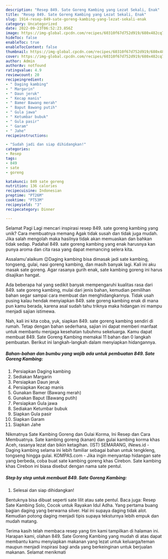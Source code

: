 ```yaml
---
description: "Resep 849. Sate Goreng Kambing yang Lezat Sekali, Enak"
title: "Resep 849. Sate Goreng Kambing yang Lezat Sekali, Enak"
slug: 1914-resep-849-sate-goreng-kambing-yang-lezat-sekali-enak
category: Uncategorized
date: 2022-09-23T06:52:23.856Z
image: https://img-global.cpcdn.com/recipes/60310f67d752d919/680x482cq70/849-sate-goreng-kambing-foto-resep-utama.jpg
hideToc: false
enableToc: true
enableTocContent: false
thumbnail: https://img-global.cpcdn.com/recipes/60310f67d752d919/680x482cq70/849-sate-goreng-kambing-foto-resep-utama.jpg
cover: https://img-global.cpcdn.com/recipes/60310f67d752d919/680x482cq70/849-sate-goreng-kambing-foto-resep-utama.jpg
author: Admin
authorAv: notfound
ratingvalue: 4.9
reviewcount: 20
recipeingredient:
- " Daging kambing"
- " Margarin"
- " Daun jeruk"
- " Kecap manis"
- " Bamer Bawang merah"
- " Baput Bawang putih"
- " Gula jawa"
- " Ketumbar bubuk"
- " Gula pasir"
- " Garam"
- " Jahe"
recipeinstructions:

- "Sudah jadi dan siap dihidangkan!"
categories:
- Resep
tags:
- 849
- sate
- goreng

katakunci: 849 sate goreng 
nutrition: 136 calories
recipecuisine: Indonesian
preptime: "PT26M"
cooktime: "PT53M"
recipeyield: "3"
recipecategory: Dinner

---
```



Selamat Pagi Lagi mencari inspirasi resep 849. sate goreng kambing yang unik? Cara membuatnya memang Agak tidak susah dan tidak juga mudah. Jika salah mengolah maka hasilnya tidak akan memuaskan dan bahkan tidak sedap. Padahal 849. sate goreng kambing yang enak harusnya kan punya aroma dan cita rasa yang dapat memancing selera kita.


Assalamu&#39;alaikum 😉Daging kambing bisa dimasak jadi sate kambing, tongseng, gulai, nasi goreng kambing, dan masih banyak lagi. Kali ini aku masak sate goreng. Agar rasanya gurih enak, sate kambing goreng ini harus disajikan hangat.

Ada beberapa hal yang sedikit banyak mempengaruhi kualitas rasa dari 849. sate goreng kambing, mulai dari jenis bahan, kemudian pemilihan bahan segar sampai cara membuat dan menghidangkannya. Tidak usah pusing kalau hendak menyiapkan 849. sate goreng kambing enak di mana pun kamu berada, karena asal sudah tahu triknya maka hidangan ini mampu menjadi sajian istimewa.


Nah, kali ini kita coba, yuk, siapkan 849. sate goreng kambing sendiri di rumah. Tetap dengan bahan sederhana, sajian ini dapat memberi manfaat untuk membantu menjaga kesehatan tubuhmu sekeluarga. Kamu dapat membuat 849. Sate Goreng Kambing memakai 11 bahan dan 0 langkah pembuatan. Berikut ini langkah-langkah dalam menyiapkan hidangannya.

<!--inarticleads1-->

##### Bahan-bahan dan bumbu yang wajib ada untuk pembuatan 849. Sate Goreng Kambing:

1. Persiapkan  Daging kambing
1. Sediakan  Margarin
1. Persiapkan  Daun jeruk
1. Persiapkan  Kecap manis
1. Gunakan  Bamer (Bawang merah)
1. Gunakan  Baput (Bawang putih)
1. Persiapkan  Gula jawa
1. Sediakan  Ketumbar bubuk
1. Siapkan  Gula pasir
1. Siapkan  Garam
1. Siapkan  Jahe


Nikmatnya Sate Kambing Goreng dan Gulai Korma, Ini Resep dan Cara Membuatnya. Sate kambing goreng (kanan) dan gulai kambing korma khas Aceh, rasanya lezat dan bikin ketagihan. (IST) SEMARANG, iNews.id - Daging kambing selama ini lebih familiar sebagai bahan untuk tengkleng, tongseng hingga gulai. KOMPAS.com - Jika ingin menyantap hidangan sate yang berbeda, coba buat sate kambing goreng khas Cirebon. Sate kambing khas Cirebon ini biasa disebut dengan nama sate pentul. 

<!--inarticleads2-->

##### Step by step untuk membuat 849. Sate Goreng Kambing:


1. Selesai dan siap dihidangkan!

Bentuknya bisa dibuat seperti sate lilit atau sate pentul. Baca juga: Resep Sate Kambing Solo, Cocok untuk Rayakan Idul Adha. Yang pertama buang bagian daging yang berwarna silver. Hal ini supaya daging tidak alot. Kemudian potong daging menjadi tipis supaya teksturnya lebih empuk dan mudah matang. 

Terima kasih telah membaca resep yang tim kami tampilkan di halaman ini. Harapan kami, olahan 849. Sate Goreng Kambing yang mudah di atas dapat membantu kamu menyiapkan makanan yang lezat untuk keluarga/teman maupun menjadi inspirasi bagi anda yang berkeinginan untuk berjualan makanan. Selamat menikmati
